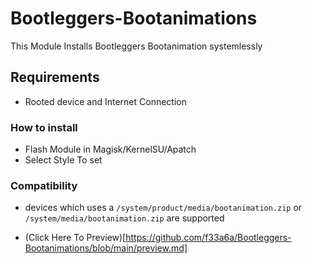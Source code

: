 # Bootleggers-Bootanimations
This Module Installs Bootleggers Bootanimation systemlessly

## Requirements
- Rooted device and Internet Connection

### How to install 
- Flash Module in Magisk/KernelSU/Apatch
- Select Style To set

### Compatibility 
- devices which uses a `/system/product/media/bootanimation.zip` or `/system/media/bootanimation.zip` are supported

- (Click Here To Preview)[https://github.com/f33a6a/Bootleggers-Bootanimations/blob/main/preview.md]


